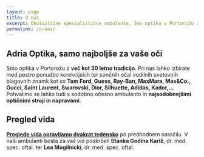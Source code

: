 ```yaml
---
layout: page
title: O nas
excerpt: Okulistične specialistične ambulante, Smo optika v Portorožu z 30 letno tradicijo, smo generalni zastopnik Marcolin Eyewear za Slovenijo.
permalink: /o-nas/
---
```


## Adria Optika, samo najboljše za vaše oči

Smo optika v Portorožu z **več kot 30 letno tradicijo**. Pri nas lahko izbirate med pestro ponudbo korekcijskih ter sončnih očal vodilnih svetovnih blagovnih znamk kot so <b>Tom Ford, Guess, Ray-Ban, MaxMara, Max&Co., Gucci, Saint Laurent, Swarovski, Dior, Silhuette, Adidas, Kador,... </b>
Pohvalimo se lahko tudi s sodobno očesno ambulanto in **najsodobnejšimi optičnimi stroji in napravami**.

## Pregled vida

**[Preglede vida opravljamo dvakrat tedensko](/)** po predhodnem naročilu.
V naši ambulanti bosta za vaš vid poskrbeli **Stanka Godina Kariž**, dr. med. spec. oftal. ter **Lea Mogilnicki**, dr. med. spec. oftal.
